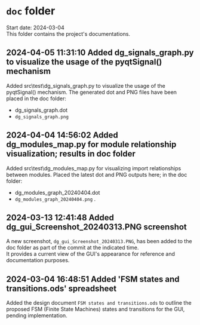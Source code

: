 
# `doc` folder

Start date: 2024-03-04  
This folder contains the project's documentations.

## 2024-04-05 11:31:10 Added dg_signals_graph.py to visualize the usage of the pyqtSignal() mechanism

Added src\test\dg_signals_graph.py to visualize the usage of the pyqtSignal() mechanism.
The generated dot and PNG files have been placed in the doc folder:

- dg_signals_graph.dot
- `dg_signals_graph.png`

## 2024-04-04 14:56:02 Added dg_modules_map.py for module relationship visualization; results in doc folder

Added src\test\dg_modules_map.py for visualizing import relationships between modules.
Placed the latest dot and PNG outputs here; in the doc folder:

- dg_modules_graph_20240404.dot
- `dg_modules_graph_20240404.png` .

## 2024-03-13 12:41:48 Added dg_gui_Screenshot_20240313.PNG screenshot

A new screenshot, `dg_gui_Screenshot_20240313.PNG`, has been added to the doc folder
as part of the commit at the indicated time.  
It provides a current view of the GUI's appearance for reference and documentation purposes.

## 2024-03-04 16:48:51 Added 'FSM states and transitions.ods' spreadsheet

Added the design document `FSM states and transitions.ods` to outline the
proposed FSM (Finite State Machines) states and transitions for the GUI,
pending implementation.
